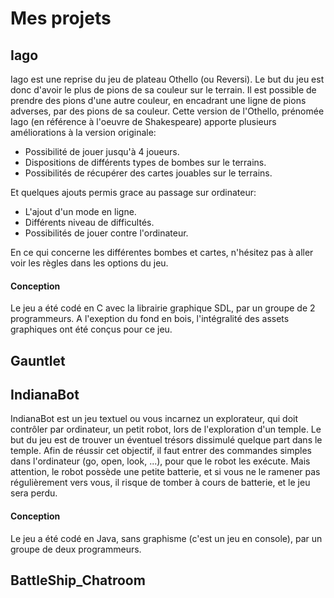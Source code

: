 # Mes projets

## Iago
Iago est une reprise du jeu de plateau Othello (ou Reversi). Le but du jeu est donc d'avoir le plus de pions de sa couleur sur le terrain. Il est possible de prendre des pions d'une autre couleur, en encadrant une ligne de pions adverses, par des pions de sa couleur. 
Cette version de l'Othello, prénomée Iago (en référence à l'oeuvre de Shakespeare) apporte plusieurs améliorations à la version originale:
* Possibilité de jouer jusqu'à 4 joueurs.
* Dispositions de différents types de bombes sur le terrains.
* Possibilités de récupérer des cartes jouables sur le terrains.

Et quelques ajouts permis grace au passage sur ordinateur:
* L'ajout d'un mode en ligne.
* Différents niveau de difficultés.
* Possibilités de jouer contre l'ordinateur.

En ce qui concerne les différentes bombes et cartes, n'hésitez pas à aller voir les règles dans les options du jeu.

#### Conception
Le jeu a été codé en C avec la librairie graphique SDL, par un groupe de 2 programmeurs. A l'exeption du fond en bois, l'intégralité des assets graphiques ont été conçus pour ce jeu.

## Gauntlet

## IndianaBot
IndianaBot est un jeu textuel ou vous incarnez un explorateur, qui doit contrôler par ordinateur, un petit robot, lors de l'exploration d'un temple. Le but du jeu est de trouver un éventuel trésors dissimulé quelque part dans le temple. Afin de réussir cet objectif, il faut entrer des commandes simples dans l'ordinateur (go, open, look, ...), pour que le robot les exécute. Mais attention, le robot possède une petite batterie, et si vous ne le ramener pas régulièrement vers vous, il risque de tomber à cours de batterie, et le jeu sera perdu.

#### Conception
Le jeu a été codé en Java, sans graphisme (c'est un jeu en console), par un groupe de deux programmeurs.

## BattleShip_Chatroom
